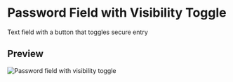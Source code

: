 # Password Field with Visibility Toggle
Text field with a button that toggles secure entry

## Preview
![Password field with visibility toggle](https://user-images.githubusercontent.com/1212163/74360723-95624c80-4d93-11ea-9de4-961206a6cb03.gif)
